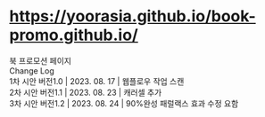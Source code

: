 # https://yoorasia.github.io/book-promo.github.io/
북 프로모션 페이지
<br/>
Change Log
<br/>
1차 시안 버전1.0 | 2023. 08. 17 | 웹플로우 작업 스캔
<br/>
2차 시안 버전1.1 | 2023. 08. 23 | 캐러셀 추가
<br/>
3차 시안 버전1.2 | 2023. 08. 24 | 90%완성 패럴랙스 효과 수정 요함
